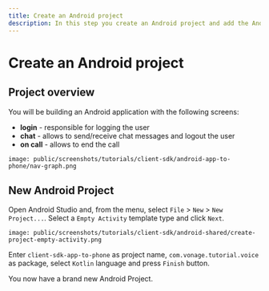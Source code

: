 ```yaml
---
title: Create an Android project
description: In this step you create an Android project and add the Android Client SDK library.
---
```


# Create an Android project

## Project overview

You will be building an Android application with the following screens:

- **login** - responsible for logging the user
- **chat** - allows to send/receive chat messages and logout the user
- **on call** - allows to end the call

```screenshot
image: public/screenshots/tutorials/client-sdk/android-app-to-phone/nav-graph.png
```

## New Android Project

Open Android Studio and, from the menu, select `File` > `New` > `New Project...`. Select a `Empty Activity` template type and click `Next`.

```screenshot
image: public/screenshots/tutorials/client-sdk/android-shared/create-project-empty-activity.png
```

Enter `client-sdk-app-to-phone` as project name, `com.vonage.tutorial.voice` as package, select `Kotlin` language and press `Finish` button.

You now have a brand new Android Project.
